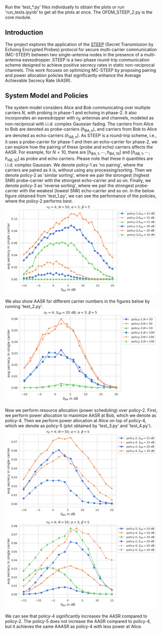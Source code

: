 Run the 'test_*.py' files individually to obtain the plots or run 'run_tests.ipynb' to get all the plots at once. The OFDM_STEEP_2.py is the core module.

## Introduction
The project explores the application of the [STEEP](https://arxiv.org/pdf/2309.14529) (Secret Transmission by Echoing Encrypted Probes) protocol for secure multi-carrier communication (MC-STEEP) between two single-antenna nodes in the presence of a multi-antenna eavesdropper. STEEP is a two-phase round-trip communication scheme designed to achieve positive secrecy rates in static non-reciprocal channels. This work focuses on optimizing MC-STEEP by proposing pairing and power allocation policies that significantly enhance the Average Achievable Secrecy Rate (AASR).

## System Model and Policies
The system model considers Alice and Bob communicating over multiple carriers $N$, with probing in phase-1 and echoing in phase-2. It also incorporates an eavesdropper with $n_E$ antennas and channels, modeled as non-reciprocal with i.i.d. complex Gaussian fading. The carriers from Alice to Bob are denoted as probe-carriers ($h_{BA,n}$), and carriers from Bob to Alice are denoted as echo-carriers ($h_{AB,n}$). As STEEP is a round-trip scheme, i.e., it uses a probe-carrier for phase-1 and then an echo-carrier for phase-2, we can explore how the pairing of these (probe and echo) carriers affects the AASR. For example, for $N=10$, there are $[h_{BA,1},\cdots,h_{BA,10}]$ and $[h_{AB,1},\cdots,h_{AB,10}]$ as probe and echo carriers. Please note that these $h$ quantities are i.i.d. complex Gaussian. We denote policy-1 as 'no pairing', where the carriers are paired as it is, without using any processing/sorting. Then we denote policy-2 as 'similar sorting', where we pair the strongest (highest SNR) probe-carrier with the strongest echo-carrier and so on. Finally, we denote policy-3 as 'reverse sorting', where we pair the strongest probe-carrier with the weakest (lowest SNR) echo-carrier and so on. In the below figure obtained from 'test_1.py', we can see the performance of the policies, where the policy-2 performs best. ![fig-1](pplot1.png)

We also show AASR for different carrier numbers in the figures below by running 'test_2.py'. ![fig-1](pplot2.png)

Now we perform resource allocation (power scheduling) over policy-2. First, we perform power allocation to maximize AASR at Bob, which we denote as policy-4. Then we perform power allocation at Alice on top of policy-4, which we denote as policy-5 (plot obtained by 'test_3.py' and 'test_4.py'). ![fig-1](pplot3.png) ![fig-1](pplot4.png)

We can see that policy-4 significantly increases the AASR compared to policy-2. The policy-5 does not increase the AASR compared to policy-4, but it achieves the same AAASR as policy-4 with less power at Alice.

